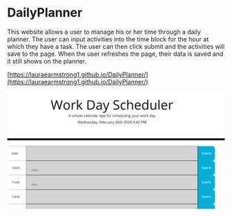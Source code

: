 # DailyPlanner

This website allows a user to manage his or her time through a daily planner. The user can input activities into the time block for the hour at which they have a task. The user can then click submit and the activities will save to the page. When the user refreshes the page, their data is saved and it still shows on the planner.

[https://lauraearmstrong1.github.io/DailyPlanner/](https://lauraearmstrong1.github.io/DailyPlanner/)

![Image of Daily Planner](assets\images\DayPlanner.PNG)

